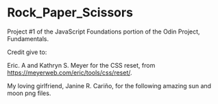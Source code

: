 # Rock_Paper_Scissors
Project #1 of the JavaScript Foundations portion of the Odin Project, Fundamentals.

Credit give to:

Eric. A and Kathryn S. Meyer for the CSS reset, from https://meyerweb.com/eric/tools/css/reset/.

My loving girlfriend, Janine R. Cariño, for the following amazing sun and moon png files.